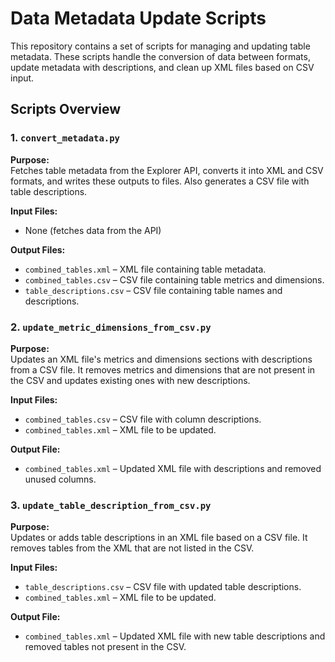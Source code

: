 # Data Metadata Update Scripts

This repository contains a set of scripts for managing and updating table metadata. These scripts handle the conversion of data between formats, update metadata with descriptions, and clean up XML files based on CSV input.

## Scripts Overview

### 1. `convert_metadata.py`

**Purpose:**  
Fetches table metadata from the Explorer API, converts it into XML and CSV formats, and writes these outputs to files. Also generates a CSV file with table descriptions.

**Input Files:**
- None (fetches data from the API)

**Output Files:**
- `combined_tables.xml` – XML file containing table metadata.
- `combined_tables.csv` – CSV file containing table metrics and dimensions.
- `table_descriptions.csv` – CSV file containing table names and descriptions.

### 2. `update_metric_dimensions_from_csv.py`

**Purpose:**  
Updates an XML file's metrics and dimensions sections with descriptions from a CSV file. It removes metrics and dimensions that are not present in the CSV and updates existing ones with new descriptions.

**Input Files:**
- `combined_tables.csv` – CSV file with column descriptions.
- `combined_tables.xml` – XML file to be updated.

**Output File:**
- `combined_tables.xml` – Updated XML file with descriptions and removed unused columns.

### 3. `update_table_description_from_csv.py`

**Purpose:**  
Updates or adds table descriptions in an XML file based on a CSV file. It removes tables from the XML that are not listed in the CSV.

**Input Files:**
- `table_descriptions.csv` – CSV file with updated table descriptions.
- `combined_tables.xml` – XML file to be updated.

**Output File:**
- `combined_tables.xml` – Updated XML file with new table descriptions and removed tables not present in the CSV.
